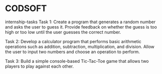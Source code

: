 # CODSOFT
internship-tasks
Task 1: Create a program that generates a random number and asks the
user to guess it. Provide feedback on whether the guess is too
high or too low until the user guesses the correct number.

Task 2: Develop a calculator program that performs basic arithmetic
operations such as addition, subtraction, multiplication, and
division. Allow the user to input two numbers and choose an
operation to perform.

Task 3: Build a simple console-based Tic-Tac-Toe game that
allows two players to play against each other.



